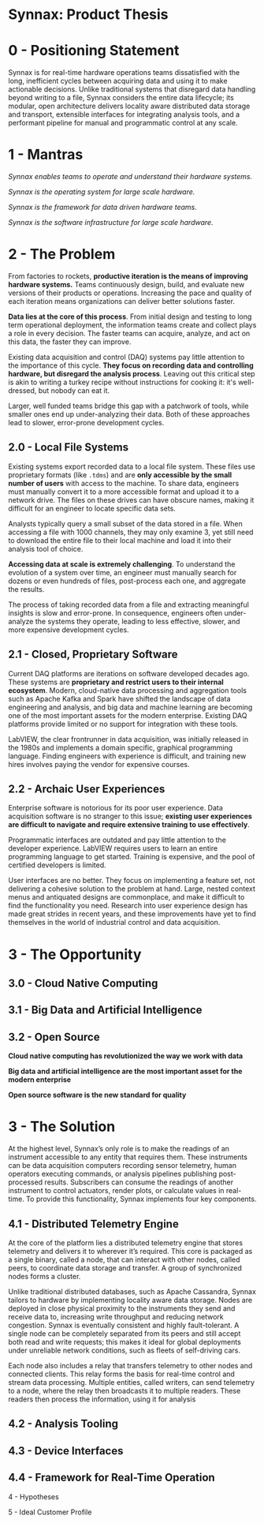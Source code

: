 # Synnax: Product Thesis

# 0 - Positioning Statement

Synnax is for real-time hardware operations teams dissatisfied with the long,
inefficient cycles between acquiring data and using it to make actionable decisions.
Unlike traditional systems that disregard data handling beyond writing to a file, Synnax
considers the entire data lifecycle; its modular, open architecture delivers locality
aware distributed data storage and transport, extensible interfaces for integrating
analysis tools, and a performant pipeline for manual and programmatic control at any
scale.

# 1 - Mantras

_Synnax enables teams to operate and understand their hardware systems._

_Synnax is the operating system for large scale hardware._

_Synnax is the framework for data driven hardware teams._

_Synnax is the software infrastructure for large scale hardware._

# 2 - The Problem

From factories to rockets, **productive iteration is the means of improving hardware
systems.** Teams continuously design, build, and evaluate new versions of their products
or operations. Increasing the pace and quality of each iteration means organizations can
deliver better solutions faster.

**Data lies at the core of this process**. From initial design and testing to long term
operational deployment, the information teams create and collect plays a role in every
decision. The faster teams can acquire, analyze, and act on this data, the faster they
can improve.

Existing data acquisition and control (DAQ) systems pay little attention to the
importance of this cycle. **They focus on recording data and controlling hardware, but
disregard the analysis process**. Leaving out this critical step is akin to writing
a turkey recipe without instructions for cooking it: it's well-dressed, but nobody
can eat it.

Larger, well funded teams bridge this gap with a patchwork of tools, while smaller ones
end up under-analyzing their data. Both of these approaches lead to slower, error-prone
development cycles.

## 2.0 - Local File Systems

Existing systems export recorded data to a local file system. These files use
proprietary formats (like `.tdms`) and are **only accessible by the small number of
users** with access to the machine. To share data, engineers must manually convert it
to a more accessible format and upload it to a network drive. The files on these drives
can have obscure names, making it difficult for an engineer to locate specific data
sets.

Analysts typically query a small subset of the data stored in a file. When accessing a
file with 1000 channels, they may only examine 3, yet still need to download the
entire file to their local machine and load it into their analysis tool of choice.

**Accessing data at scale is extremely challenging**. To understand the evolution of a
system over time, an engineer must manually search for dozens or even hundreds of files,
post-process each one, and aggregate the results.

The process of taking recorded data from a file and extracting meaningful insights is
slow and error-prone. In consequence, engineers often under-analyze the systems they
operate, leading to less effective, slower, and more expensive development cycles.

## 2.1 - Closed, Proprietary Software

Current DAQ platforms are iterations on software developed decades ago. These systems
are **proprietary and restrict users to their internal ecosystem**. Modern, cloud-native
data processing and aggregation tools such as Apache Kafka and Spark have shifted the
landscape of data engineering and analysis, and big data and machine learning are
becoming one of the most important assets for the modern enterprise. Existing DAQ
platforms provide limited or no support for integration with these tools.

LabVIEW, the clear frontrunner in data acquisition, was initially released in
the 1980s and implements a domain specific, graphical programming language. Finding
engineers with experience is difficult, and training new hires involves paying
the vendor for expensive courses.

## 2.2 - Archaic User Experiences

Enterprise software is notorious for its poor user experience. Data acquisition software
is no stranger to this issue; **existing user experiences are difficult to navigate and
require extensive training to use effectively**.

Programmatic interfaces are outdated and pay little attention to the developer
experience. LabVIEW requires users to learn an entire programming language to get started.
Training is expensive, and the pool of certified developers is limited.

User interfaces are no better. They focus on implementing a feature set, not delivering
a cohesive solution to the problem at hand. Large, nested context menus and antiquated
designs are commonplace, and make it difficult to find the functionality you need.
Research into user experience design has made great strides in recent years, and these
improvements have yet to find themselves in the world of industrial control and data
acquisition.

# 3 - The Opportunity

## 3.0 - Cloud Native Computing

## 3.1 - Big Data and Artificial Intelligence

## 3.2 - Open Source

**Cloud native computing has revolutionized the way we work with data**

**Big data and artificial intelligence are the most important asset for the modern
enterprise**

**Open source software is the new standard for quality**

# 3 - The Solution

At the highest level, Synnax’s only role is to make the readings of an instrument
accessible to any entity that requires them. These instruments can be data acquisition
computers recording sensor telemetry, human operators executing commands, or analysis
pipelines publishing post-processed results. Subscribers can consume the readings of
another instrument to control actuators, render plots, or calculate values in real-time.
To provide this functionality, Synnax implements four key components.

## 4.1 - Distributed Telemetry Engine

At the core of the platform lies a distributed telemetry engine that stores telemetry
and delivers it to wherever it’s required. This core is packaged as a single binary,
called a node, that can interact with other nodes, called peers, to coordinate data
storage and transfer. A group of synchronized nodes forms a cluster.

Unlike traditional distributed databases, such as Apache Cassandra, Synnax tailors to
hardware by implementing locality aware data storage. Nodes are deployed in close
physical proximity to the instruments they send and receive data to, increasing write
throughput and reducing network congestion. Synnax is eventually consistent and highly
fault-tolerant. A single node can be completely separated from its peers and still
accept both read and write requests; this makes it ideal for global deployments under
unreliable network conditions, such as fleets of self-driving cars.

Each node also includes a relay that transfers telemetry to other nodes and connected
clients. This relay forms the basis for real-time control and stream data processing.
Multiple entities, called writers, can send telemetry to a node, where the relay then
broadcasts it to multiple readers. These readers then process the information, using it
for analysis

## 4.2 - Analysis Tooling

## 4.3 - Device Interfaces

## 4.4 - Framework for Real-Time Operation

4 - Hypotheses

5 - Ideal Customer Profile
